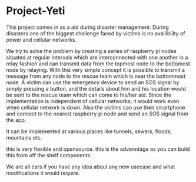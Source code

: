 # Project-Yeti

This project comes in as a aid during disaster management. During disasters one of the biggest challenge faced by victims is no availibility of power and cellular networks.

We try to solve the problem by creating a series of raspberry pi nodes situated at regular intervals which are interconnected with one another in a relay fashion and can transmit data from the topmost node to the bottomost node by relaying. With this very simple concept it is possible to transmit a message from any node to the rescue team which is near the bottommost node. A victim can use the emergency device to send an SOS signal by simply pressing a button, and the details about him and his location would be sent to the rescue team which can come to his/her aid. Since the implementation is independent of cellular networks, it would work even when cellular network is down. Also the victims can use their smartphone and connect to the nearest raspberry pi node and send an SOS signal from the app.

It can be implemented at various places like tunnels, sewers, floods, mountains etc.

this is very flexible and opensource. this is the advanntage as you can build this from off the shelf components.

We are all ears if you have any idea about any new usecase and what modifications it would require.

